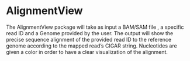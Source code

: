 # AlignmentView
The AlignmentView package will take as input a BAM/SAM file , a specific read ID and a Genome provided by the user. The output will show the precise  sequence alignment of the provided read ID to the reference genome according to the mapped read’s CIGAR string. Nucleotides are given a color in order to have a clear visualization of the alignment. 
